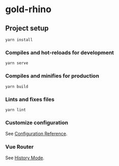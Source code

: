 # gold-rhino

## Project setup
```
yarn install
```

### Compiles and hot-reloads for development
```
yarn serve
```

### Compiles and minifies for production
```
yarn build
```

### Lints and fixes files
```
yarn lint
```

### Customize configuration
See [Configuration Reference](https://cli.vuejs.org/config/).


### Vue Router
See [History Mode](https://router.vuejs.org/guide/essentials/history-mode.html#example-server-configurations).